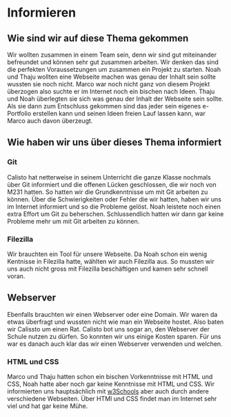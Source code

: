 # Informieren

## Wie sind wir auf diese Thema gekommen
Wir wollten zusammen in einem Team sein, denn wir sind gut miteinander befreundet und können sehr gut zusammen arbeiten. Wir denken das sind die perfekten Voraussetzungen um zusammen ein Projekt zu starten. Noah und Thaju wollten eine Webseite machen was genau der Inhalt sein sollte wussten sie noch nicht. Marco war noch nicht ganz von diesem Projekt überzogen also suchte er im Internet noch ein bischen nach Ideen. Thaju und Noah überlegten sie sich was genau der Inhalt der Webseite sein sollte. Als sie dann zum Entschluss gekommen sind das jeder sein eigenes e-Portfolio erstellen kann und seinen Ideen freien Lauf lassen kann, war Marco auch davon überzeugt. 
## Wie haben wir uns über dieses Thema informiert 
### Git
Calisto hat netterweise in seinem Unterricht die ganze Klasse nochmals über Git informiert und die offenen Lücken geschlossen, die wir noch von M231 hatten. So hatten wir die Grundkenntnisse um mit Git arbeiten zu können. Über die Schwierigkeiten oder Fehler die wir hatten, haben wir uns im Internet informiert und so die Probleme gelöst. Noah leistete noch einen extra Effort um Git zu beherschen. Schlussendlich hatten wir dann gar keine Probleme mehr um mit Git arbeiten zu können.
### Filezilla
Wir brauchten ein Tool für unsere Webseite. Da Noah schon ein wenig Kentnisse in Filezilla hatte, wählten wir auch Filezilla aus. So mussten wir uns auch nicht gross mit Filezilla beschäftigen und kamen sehr schnell voran. 
## Webserver
Ebenfalls brauchten wir einen Webserver oder eine Domain. Wir waren da etwas überfragt und wussten nicht wie man ein Webseite hostet. Also baten wir Calissto um einen Rat. Calisto bot uns sogar an, den Webserver der Schule nutzen zu dürfen. So konnten wir uns einige Kosten sparen. Für uns war es danach auch klar das wir einen Webserver verwenden und welchen.
### HTML und CSS
Marco und Thaju hatten schon ein bischen Vorkenntnisse mit HTML und CSS, Noah hatte aber noch gar keine Kenntnisse mit HTML und CSS. Wir informierten uns hauptsächlich mit [w3Schools](https://www.w3schools.com/) aber auch durch andere verschiedene Webseiten. Über HTMl und CSS findet man im Internet sehr viel und hat gar keine Mühe.                                                                                                                                                                                                                                                                      
